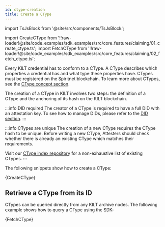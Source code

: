 ```yaml
---
id: ctype-creation
title: Create a CType
---
```


import TsJsBlock from '@site/src/components/TsJsBlock';

import CreateCType from '!!raw-loader!@site/code_examples/sdk_examples/src/core_features/claiming/01_create_ctype.ts';
import FetchCType from '!!raw-loader!@site/code_examples/sdk_examples/src/core_features/claiming/02_fetch_ctype.ts';

Every KILT credential has to conform to a CType.
A CType describes which properties a credential has and what type these properties have.
CTypes must be registered on the Spiritnet blockchain.
To learn more about CTypes, see the [CType concept section](../../../../concepts/05_credentials/02_ctypes.md).

The creation of a CType in KILT involves two steps: the definition of a CType and the anchoring of its hash on the KILT blockchain.

:::info DID required
The creator of a CType is required to have a full DID with an attestation key.
To see how to manage DIDs, please refer to the [DID section](../01_dids/03_full_did_update.md).
:::

:::info CTypes are unique
The creation of a new CType requires the CType hash to be unique.
Before writing a new CType, Attesters should check whether there is already an existing CType which matches their requirements.

Visit our [CType index repository](https://github.com/KILTprotocol/ctype-index) for a non-exhaustive list of existing CTypes.
:::

The following snippets show how to create a CType:

<TsJsBlock>
  {CreateCType}
</TsJsBlock>


## Retrieve a CType from its ID

CTypes can be queried directly from any KILT archive nodes.
The following example shows how to query a CType using the SDK:

<TsJsBlock>
  {FetchCType}
</TsJsBlock>
